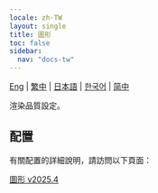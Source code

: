 ```yaml
---
locale: zh-TW
layout: single
title: 圖形
toc: false
sidebar:
  nav: "docs-tw"
---
```

[Eng](/dancexr/features/graphics.md) | [繁中](/tw/dancexr/features/graphics.md) | [日本語](/jp/dancexr/features/graphics.md) | [한국어](/kr/dancexr/features/graphics.md) | [简中](/zh/dancexr/features/graphics.md)

渲染品質設定。

## 配置

有關配置的詳細說明，請訪問以下頁面：

[圖形 v2025.4](/dancexr/menu/2025.4/system/graphics)